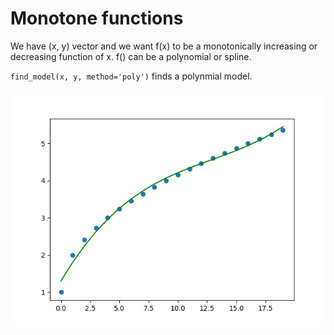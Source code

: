 # Monotone functions

We have (x, y) vector and we want f(x) to be a monotonically increasing or decreasing function
of x. f() can be a polynomial or spline.

`find_model(x, y, method='poly')` finds a polynmial model.

![](temp.png)